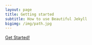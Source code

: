 ```yaml
---
layout: page
title: Getting started
subtitle: How to use Beautiful Jekyll
bigimg: /img/path.jpg
---
```


<div class="get-started-wrap">
  <a class="btn btn-success btn-lg get-started-btn" href="https://docs.google.com/spreadsheets/d/1sRohZgO-7tAB8igg0YS95-8GrWRkFO2zqFmyKL9_eJE/edit#gid=760872970">Get Started!</a>
</div>
<br/>
